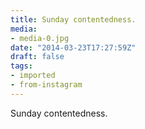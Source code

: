 ```yaml
---
title: Sunday contentedness.
media:
- media-0.jpg
date: "2014-03-23T17:27:59Z"
draft: false
tags:
- imported
- from-instagram
---
```

Sunday contentedness.
